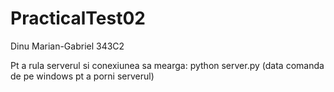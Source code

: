 # PracticalTest02
Dinu Marian-Gabriel
343C2

Pt a rula serverul si conexiunea sa mearga:
python server.py (data comanda de pe windows pt a porni serverul)
